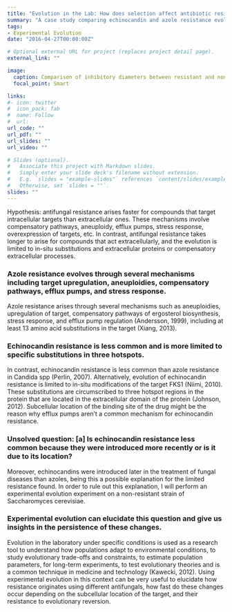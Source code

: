 ```yaml
---
title: "Evolution in the Lab: How does selection affect antibiotic resistance depending on cellular location?" 
summary: "A case study comparing echinocandin and azole resistance evolution in Saccharomyces cerevisiae."
tags:
- Experimental Evolution
date: "2016-04-27T00:00:00Z"

# Optional external URL for project (replaces project detail page).
external_link: ""

image:
  caption: Comparison of inhibitory diameters between resistant and non-resistant strains.
  focal_point: Smart

links:
#- icon: twitter
#  icon_pack: fab
#  name: Follow
#  url: 
url_code: ""
url_pdf: ""
url_slides: ""
url_video: ""

# Slides (optional).
#   Associate this project with Markdown slides.
#   Simply enter your slide deck's filename without extension.
#   E.g. `slides = "example-slides"` references `content/slides/example-slides.md`.
#   Otherwise, set `slides = ""`.
slides: ""
---
```


Hypothesis: antifungal resistance arises faster for compounds that target intracellular targets than extracellular ones. These mechanisms involve compensatory pathways, aneuploidy, efflux pumps, stress response, overexpression of targets, etc. In contrast, antifungal resistance takes longer to arise for compounds that act extracellularly, and the evolution is limited to in-situ substitutions and extracellular proteins or compensatory extracellular processes. 

### Azole resistance evolves through several mechanisms including target upregulation, aneuploidies, compensatory pathways, efflux pumps, and stress response.
Azole resistance arises through several mechanisms such as aneuploidies, upregulation of target, compensatory pathways of ergosterol biosynthesis, stress response, and efflux pump regulation (Andersson, 1999), including at least 13 amino acid substitutions in the target (Xiang, 2013). 
### Echinocandin resistance is less common and is more limited to specific substitutions in three hotspots.
In contrast, echinocandin resistance is less common than azole resistance in Candida spp (Perlin, 2007). Alternatively, evolution of echinocandin resistance is limited to in-situ modifications of the target FKS1 (Niimi, 2010). These substitutions are circumscribed to three hotspot regions in the protein that are located in the extracellular domain of the protein (Johnson, 2012). Subcellular location of the binding site of the drug might be the reason why efflux pumps aren’t a common mechanism for echinocandin resistance. 
### Unsolved question: [a] Is echinocandin resistance less common because they were introduced more recently or is it due to its location?
Moreover, echinocandins were introduced later in the treatment of fungal diseases than azoles, being this a possible explanation for the limited resistance found. In order to rule out this explanation, I will perform an experimental evolution experiment on a non-resistant strain of Saccharomyces cerevisiae.
### Experimental evolution can elucidate this question and give us insights in the persistence of these changes.
Evolution in the laboratory under specific conditions is used as a research tool to understand how populations adapt to environmental conditions, to study evolutionary trade-offs and constraints, to estimate population parameters, for long-term experiments, to test evolutionary theories and is a common technique in medicine and technology (Kawecki, 2012). Using experimental evolution in this context can be very useful to elucidate how resistance originates using different antifungals, how fast do these changes occur depending on the subcellular location of the target, and their resistance to evolutionary reversion. 

